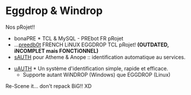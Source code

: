# Eggdrop & Windrop

Nos pRojet!!

- bonaPRE * TCL & MySQL - PREbot FR pRojet
- ...[preedb0t](https://github.com/tRyzoNeT/Eggdrop/tree/master/preedb0t) FRENCH LiNUX EGGDROP TCL pRojet! **(OUTDATED, iNCOMPLET mais FONCTiONNEL)**
- [sAUTH](https://github.com/tRyzoNeT/Eggdrop/tree/master/TCL/sAUTH.Atheme.Anope.v0.1.FRENCH.WiNDROP.EGGDROP.TCL-RaW) pour Atheme & Anope :: identification automatique au services.
+ [uAUTH](https://github.com/tRyzoNeT/Eggdrop/tree/master/TCL/uAUTH.v1.0.FRENCH.WiNDROP.EGGDROP.TCL-RaW) * Un système d'identification simple, rapide et efficace.
  - Supporte autant WiNDROP (Windows) que EGGDROP (Linux)

Re-Scene it... don't repack BiG!! XD
